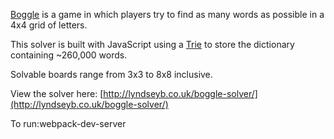[Boggle](https://en.wikipedia.org/wiki/Boggle) is a game in which players try to find as many words as possible in a 4x4 grid of letters.

This solver is built with JavaScript using a [Trie](https://en.wikipedia.org/wiki/Trie) to store the dictionary containing ~260,000 words.

Solvable boards range from 3x3 to 8x8 inclusive.

View the solver here: [http://lyndseyb.co.uk/boggle-solver/](http://lyndseyb.co.uk/boggle-solver/)

To run:webpack-dev-server


